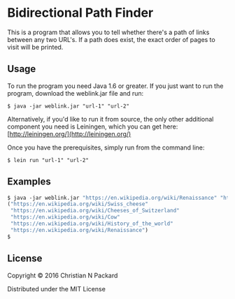 # Bidirectional Path Finder

This is a program that allows you to tell whether there's a path of links between any two URL's.
If a path does exist, the exact order of pages to visit will be printed.

## Usage

To run the program you need Java 1.6 or greater. If you just want to run the program, download the weblink.jar file and run:

    $ java -jar weblink.jar "url-1" "url-2"

Alternatively, if you'd like to run it from source, the only other additional component you need is Leiningen, which you can get here: [http://leiningen.org/](http://leiningen.org/)

Once you have the prerequisites, simply run from the command line:

    $ lein run "url-1" "url-2"

## Examples

```clojure
$ java -jar weblink.jar "https://en.wikipedia.org/wiki/Renaissance" "https://en.wikipedia.org/wiki/Swiss_cheese"
("https://en.wikipedia.org/wiki/Swiss_cheese"
 "https://en.wikipedia.org/wiki/Cheeses_of_Switzerland"
 "https://en.wikipedia.org/wiki/Cow"
 "https://en.wikipedia.org/wiki/History_of_the_world"
 "https://en.wikipedia.org/wiki/Renaissance")
$ 

```

## License

Copyright © 2016 Christian N Packard

Distributed under the MIT License
